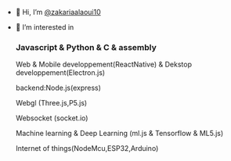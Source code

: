 - 👋 Hi, I’m  <a href="https://www.instagram.com/zakarialaoui10/">@zakariaalaoui10</a>
- 👀 I’m interested in

     ### Javascript &  Python &  C &  assembly  
     
     Web & Mobile developpement(ReactNative) & Dekstop developpement(Electron.js)
     
     backend:Node.js(express)

     Webgl (Three.js,P5.js)
     
     Websocket (socket.io)
     
     Machine learning & Deep Learning (ml.js & Tensorflow & ML5.js)
     
     Internet of things(NodeMcu,ESP32,Arduino)
     
<!---
zakariaalaoui10/zakariaalaoui10 is a ✨ special ✨ repository because its `README.md` (this file) appears on your GitHub profile.
You can click the Preview link to take a look at your changes.
--->
